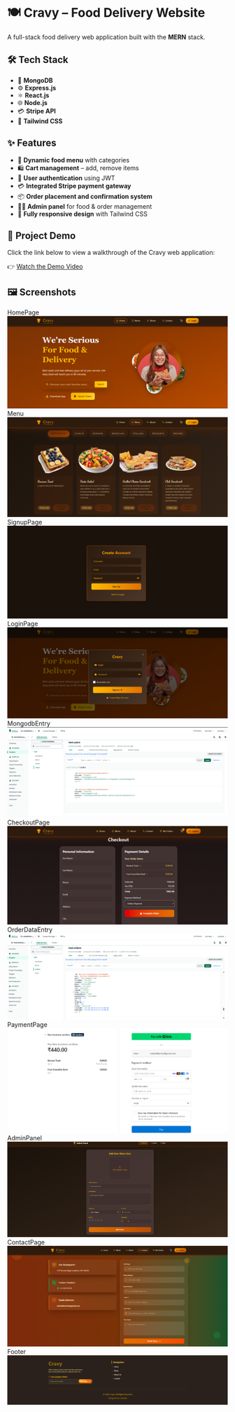 # 🍽️ **Cravy – Food Delivery Website**

A full-stack food delivery web application built with the **MERN** stack.


## 🛠️ **Tech Stack**

- 🍃 **MongoDB**
- ⚙️ **Express.js**
- ⚛️ **React.js**
- 🌐 **Node.js**
- 💳 **Stripe API**
- 🎨 **Tailwind CSS**

## ✨ **Features**

- 🍲 **Dynamic food menu** with categories 
- 🛍️ **Cart management** – add, remove items  
- 🔐 **User authentication** using JWT  
- 💳 **Integrated Stripe payment gateway**  
- 📦 **Order placement and confirmation system**  
- 👨‍🍳 **Admin panel** for food & order management
- 📱 **Fully responsive design** with Tailwind CSS

## 🎥 **Project Demo**

Click the link below to view a walkthrough of the Cravy web application:

👉 [Watch the Demo Video](https://drive.google.com/file/d/1lHg3pVVewGOS7VZK_XfyK-Y7HsTnqKuk/view?usp=sharing)


  
## 🖼️ **Screenshots**

HomePage
![Home Page](assets/screenshots/Homepage.png)
Menu
![Menu](assets/screenshots/Menu.png)
SignupPage
![Signup Page](assets/screenshots/Signup-Page.png)
LoginPage
![Login Page](assets/screenshots/Login-Page.png)
MongodbEntry
![Mongodb Entry](assets/screenshots/Mongodb-Entry.png)
CheckoutPage
![Checkout Page](assets/screenshots/Checkout-Page.png)
OrderDataEntry
![Order Data Entry](assets/screenshots/Order-Data-Entry.png)
PaymentPage
![Payment Page](assets/screenshots/Payment-Page.png)
AdminPanel
![Admin Panel](assets/screenshots/AdminPanel.png)
ContactPage
![Contact Page](assets/screenshots/Contact-Page.png)
Footer
![Footer](assets/screenshots/Footer.png)





